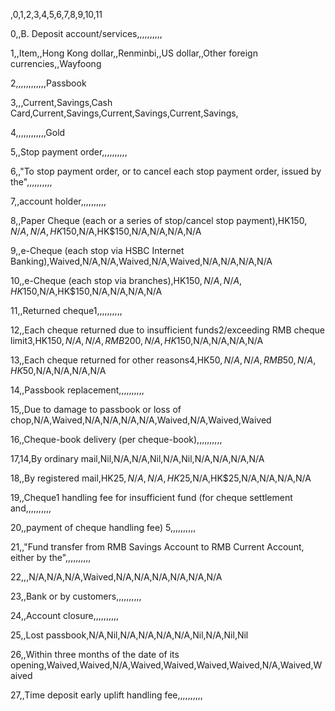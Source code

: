 ,0,1,2,3,4,5,6,7,8,9,10,11
0,,B. Deposit account/services,,,,,,,,,,
1,,Item,,Hong Kong dollar,,Renminbi,,US dollar,,Other foreign currencies,,Wayfoong
2,,,,,,,,,,,,Passbook
3,,,Current,Savings,Cash Card,Current,Savings,Current,Savings,Current,Savings,
4,,,,,,,,,,,,Gold
5,,Stop payment order,,,,,,,,,,
6,,"To stop payment order, or to cancel each stop payment order, issued by the",,,,,,,,,,
7,,account holder,,,,,,,,,,
8,,Paper Cheque (each or a series of stop/cancel stop payment),HK$150,N/A,N/A,HK$150,N/A,HK$150,N/A,N/A,N/A,N/A
9,,e-Cheque (each stop via HSBC Internet Banking),Waived,N/A,N/A,Waived,N/A,Waived,N/A,N/A,N/A,N/A
10,,e-Cheque (each stop via branches),HK$150,N/A,N/A,HK$150,N/A,HK$150,N/A,N/A,N/A,N/A
11,,Returned cheque1,,,,,,,,,,
12,,Each cheque returned due to insufficient funds2/exceeding RMB cheque limit3,HK$150,N/A,N/A,RMB200,N/A,HK$150,N/A,N/A,N/A,N/A
13,,Each cheque returned for other reasons4,HK$50,N/A,N/A,RMB50,N/A,HK$50,N/A,N/A,N/A,N/A
14,,Passbook replacement,,,,,,,,,,
15,,Due to damage to passbook or loss of chop,N/A,Waived,N/A,N/A,N/A,N/A,Waived,N/A,Waived,Waived
16,,Cheque-book delivery (per cheque-book),,,,,,,,,,
17,14,By ordinary mail,Nil,N/A,N/A,Nil,N/A,Nil,N/A,N/A,N/A,N/A
18,,By registered mail,HK$25,N/A,N/A,HK$25,N/A,HK$25,N/A,N/A,N/A,N/A
19,,Cheque1 handling fee for insufficient fund (for cheque settlement and,,,,,,,,,,
20,,payment of cheque handling fee) 5,,,,,,,,,,
21,,"Fund transfer from RMB Savings Account to RMB Current Account, either by the",,,,,,,,,,
22,,,N/A,N/A,N/A,Waived,N/A,N/A,N/A,N/A,N/A,N/A
23,,Bank or by customers,,,,,,,,,,
24,,Account closure,,,,,,,,,,
25,,Lost passbook,N/A,Nil,N/A,N/A,N/A,N/A,Nil,N/A,Nil,Nil
26,,Within three months of the date of its opening,Waived,Waived,N/A,Waived,Waived,Waived,Waived,N/A,Waived,Waived
27,,Time deposit early uplift handling fee,,,,,,,,,,
